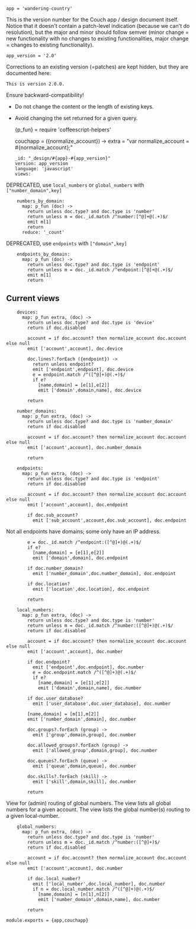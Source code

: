     app = 'wandering-country'

This is the version number for the Couch app / design document itself.
Notice that it doesn't contain a patch-level indication (because we
can't do resolution), but the major and minor should follow semver
(minor change = new functionality with no changes to existing
functionalities, major change = changes to existing functionality).

    app_version = '2.0'

Corrections to an existing version (=patches) are kept hidden, but they are documented here:

```
This is version 2.0.0.
```

Ensure backward-compatibility!

- Do not change the content or the length of existing keys.
- Avoid changing the set returned for a given query.

    {p_fun} = require 'coffeescript-helpers'

    couchapp = ({normalize_account}) ->
      extra = "var normalize_account = #{normalize_account};"

      _id: "_design/#{app}-#{app_version}"
      version: app_version
      language: 'javascript'
      views:

DEPRECATED, use `local_numbers` or `global_numbers` with `["number_domain",key]`

        numbers_by_domain:
          map: p_fun (doc) ->
            return unless doc.type? and doc.type is 'number'
            return unless m = doc._id.match /^number:[^@]+@(.+)$/
            emit m[1]
            return
          reduce: '_count'

DEPRECATED, use `endpoints` with `["domain",key]`

        endpoints_by_domain:
          map: p_fun (doc) ->
            return unless doc.type? and doc.type is 'endpoint'
            return unless m = doc._id.match /^endpoint:[^@]+@(.+)$/
            emit m[1]
            return

Current views
-------------

        devices:
          map: p_fun extra, (doc) ->
            return unless doc.type? and doc.type is 'device'
            return if doc.disabled

            account = if doc.account? then normalize_account doc.account else null
            emit ['account',account], doc.device

            doc.lines?.forEach ({endpoint}) ->
              return unless endpoint?
              emit ['endpoint',endpoint], doc.device
              e = endpoint.match /^([^@]+)@(.+)$/
              if e?
                [name,domain] = [e[1],e[2]]
                emit ['domain',domain,name], doc.device

            return

        number_domains:
          map: p_fun extra, (doc) ->
            return unless doc.type? and doc.type is 'number_domain'
            return if doc.disabled

            account = if doc.account? then normalize_account doc.account else null
            emit ['account',account], doc.number_domain

            return

        endpoints:
          map: p_fun extra, (doc) ->
            return unless doc.type? and doc.type is 'endpoint'
            return if doc.disabled

            account = if doc.account? then normalize_account doc.account else null
            emit ['account',account], doc.endpoint

            if doc.sub_account?
              emit ['sub_account',account,doc.sub_account], doc.endpoint

Not all endpoints have domains; some only have an IP address.

            e = doc._id.match /^endpoint:([^@]+)@(.+)$/
            if e?
              [name,domain] = [e[1],e[2]]
              emit ['domain',domain], doc.endpoint

            if doc.number_domain?
              emit ['number_domain',doc.number_domain], doc.endpoint

            if doc.location?
              emit ['location',doc.location], doc.endpoint

            return

        local_numbers:
          map: p_fun extra, (doc) ->
            return unless doc.type? and doc.type is 'number'
            return unless m = doc._id.match /^number:([^@]+)@(.+)$/
            return if doc.disabled

            account = if doc.account? then normalize_account doc.account else null
            emit ['account',account], doc.number

            if doc.endpoint?
              emit ['endpoint',doc.endpoint], doc.number
              e = doc.endpoint.match /^([^@]+)@(.+)$/
              if e?
                [name,domain] = [e[1],e[2]]
                emit ['domain',domain,name], doc.number

            if doc.user_database?
              emit ['user_database',doc.user_database], doc.number

            [name,domain] = [m[1],m[2]]
            emit ['number_domain',domain], doc.number

            doc.groups?.forEach (group) ->
              emit ['group',domain,group], doc.number

            doc.allowed_groups?.forEach (group) ->
              emit ['allowed_group',domain,group], doc.number

            doc.queues?.forEach (queue) ->
              emit ['queue',domain,queue], doc.number

            doc.skills?.forEach (skill) ->
              emit ['skill',domain,skill], doc.number

            return

View for (admin) routing of global numbers.
The view lists all global numbers for a given account.
The view lists the global number(s) routing to a given local-number.

        global_numbers:
          map: p_fun extra, (doc) ->
            return unless doc.type? and doc.type is 'number'
            return unless m = doc._id.match /^number:([^@]+)$/
            return if doc.disabled

            account = if doc.account? then normalize_account doc.account else null
            emit ['account',account], doc.number

            if doc.local_number?
              emit ['local_number',doc.local_number], doc.number
              if n = doc.local_number.match /^([^@]+)@(.+)$/
                [name,domain] = [n[1],n[2]]
                emit ['number_domain',domain,name], doc.number

            return

    module.exports = {app,couchapp}
